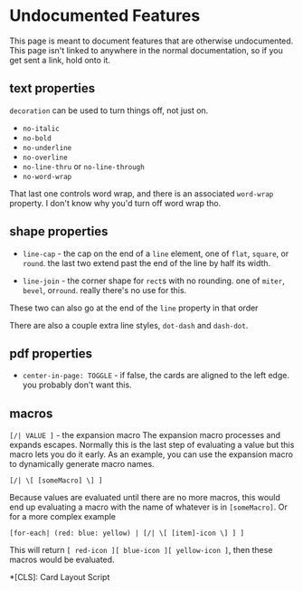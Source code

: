 # Undocumented Features

This page is meant to document features that are otherwise undocumented. This page isn't linked to anywhere in the normal documentation, so if you get sent a link, hold onto it.

## text properties

`decoration` can be used to turn things off, not just on.
 - `no-italic`
 - `no-bold`
 - `no-underline`
 - `no-overline`
 - `no-line-thru` or `no-line-through`
 - `no-word-wrap`

That last one controls word wrap, and there is an associated `word-wrap` property. I don't know why you'd turn off word wrap tho.

## shape properties

 - `line-cap` - the cap on the end of a `line` element, one of `flat`, `square`, or `round`. the last two extend past the end of the line by half its width.

 - `line-join` - the corner shape for `rect`s with no rounding. one of `miter`, `bevel`, or`round`. really there's no use for this.

 These two can also go at the end of the `line` property in that order

There are also a couple extra line styles, `dot-dash` and `dash-dot`.

## pdf properties

- `center-in-page: TOGGLE` - if false, the cards are aligned to the left edge. you probably don't want this.

## macros

`[/| VALUE ]` - the expansion macro
The expansion macro processes and expands escapes. Normally this is the last step of evaluating a value but this macro lets you do it early. As an example, you can use the expansion macro to dynamically generate macro names.

    [/| \[ [someMacro] \] ]

Because values are evaluated until there are no more macros, this would end up evaluating a macro with the name of whatever is in `[someMacro]`. Or for a more complex example

    [for-each| (red: blue: yellow) | [/| \[ [item]-icon \] ] ]

This will return `[ red-icon ][ blue-icon ][ yellow-icon ]`, then these macros would be evaluated.

*[CLS]: Card Layout Script